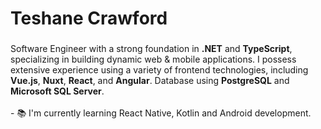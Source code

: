 

###

<h1 align="left">Teshane Crawford</h1>

###

<p align="left">Software Engineer with a strong foundation in <strong>.NET</strong> and <strong>TypeScript</strong>, specializing in building dynamic web & mobile applications. I possess extensive experience using a variety of frontend technologies, including <strong>Vue.js</strong>, <strong>Nuxt</strong>, <strong>React</strong>, and <strong>Angular</strong>. Database using <strong>PostgreSQL</strong> and <strong>Microsoft SQL Server</strong>.<br>
  <br>- 📚 I'm currently learning React Native, Kotlin and Android development.</p>

